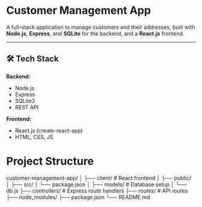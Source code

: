 # Customer Management App

A full-stack application to manage customers and their addresses, built with **Node.js**, **Express**, and **SQLite** for the backend, and a **React.js** frontend.

---

## 🛠 Tech Stack

**Backend:**
- Node.js
- Express
- SQLite3
- REST API

**Frontend:**
- React.js (create-react-app)
- HTML, CSS, JS



# Project Structure

customer-management-app/
│
├── client/ # React frontend
│ ├── public/
│ ├── src/
│ └── package.json
│
├── models/ # Database setup
│ └── db.js
├── controllers/ # Express route handlers
├── routes/ # API routes
├── node_modules/
├── package.json
└── README.md
